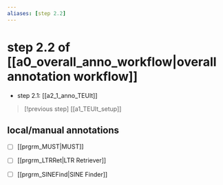 ```yaml
---
aliases: [step 2.2]
---
```

# step 2.2 of [[a0_overall_anno_workflow|overall annotation workflow]]
- step 2.1: [[a2_1_anno_TEUlt]]
> [!previous step]
> [[a1_TEUlt_setup]]

## local/manual annotations

- [ ] [[prgrm_MUST|MUST]]

- [ ] [[prgrm_LTRRet|LTR Retriever]]

- [ ] [[prgrm_SINEFind|SINE Finder]]
